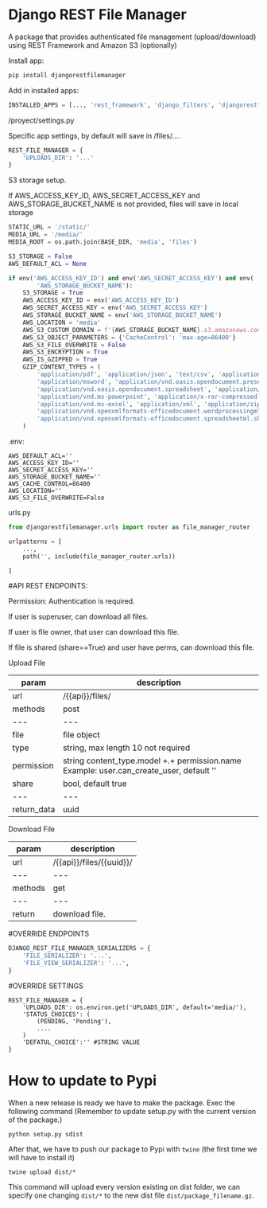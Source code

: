 # Django REST File Manager

A package that provides authenticated file management (upload/download) using REST Framework and Amazon S3 (optionally)

Install app:

````bash
pip install djangorestfilemanager
````

Add in installed apps:

````python
INSTALLED_APPS = [..., 'rest_framework', 'django_filters', 'djangorestfilemanager.apps.DjangoRestFileManagerConfig']

````

/proyect/settings.py

Specific app settings, by default will save in /files/.... 
````python
REST_FILE_MANAGER = {
    'UPLOADS_DIR': '...'
}
````

S3 storage setup. 

If AWS_ACCESS_KEY_ID, AWS_SECRET_ACCESS_KEY and AWS_STORAGE_BUCKET_NAME is not provided, files will save in local storage
```python
STATIC_URL = '/static/'
MEDIA_URL = '/media/'
MEDIA_ROOT = os.path.join(BASE_DIR, 'media', 'files')

S3_STORAGE = False
AWS_DEFAULT_ACL = None

if env('AWS_ACCESS_KEY_ID') and env('AWS_SECRET_ACCESS_KEY') and env(
        'AWS_STORAGE_BUCKET_NAME'):
    S3_STORAGE = True
    AWS_ACCESS_KEY_ID = env('AWS_ACCESS_KEY_ID')
    AWS_SECRET_ACCESS_KEY = env('AWS_SECRET_ACCESS_KEY')
    AWS_STORAGE_BUCKET_NAME = env('AWS_STORAGE_BUCKET_NAME')
    AWS_LOCATION = 'media'
    AWS_S3_CUSTOM_DOMAIN = f'{AWS_STORAGE_BUCKET_NAME}.s3.amazonaws.com'
    AWS_S3_OBJECT_PARAMETERS = {'CacheControl': 'max-age=86400'}
    AWS_S3_FILE_OVERWRITE = False
    AWS_S3_ENCRYPTION = True
    AWS_IS_GZIPPED = True
    GZIP_CONTENT_TYPES = (
        'application/pdf', 'application/json', 'text/csv', 'application/xml', 'application/xhtml+xml',
        'application/msword', 'application/vnd.oasis.opendocument.presentation',
        'application/vnd.oasis.opendocument.spreadsheet', 'application/vnd.oasis.opendocument.text',
        'application/vnd.ms-powerpoint', 'application/x-rar-compressed', 'application/xhtml+xml',
        'application/vnd.ms-excel', 'application/xml', 'application/zip',
        'application/vnd.openxmlformats-officedocument.wordprocessingml.document',
        'application/vnd.openxmlformats-officedocument.spreadsheetml.sheet'
    )
```

    

.env:

```.env
AWS_DEFAULT_ACL=''
AWS_ACCESS_KEY_ID=''
AWS_SECRET_ACCESS_KEY=''
AWS_STORAGE_BUCKET_NAME=''
AWS_CACHE_CONTROL=86400
AWS_LOCATION=''
AWS_S3_FILE_OVERWRITE=False
```

urls.py


```python
from djangorestfilemanager.urls import router as file_manager_router

urlpatterns = [
    ...,
    path('', include(file_manager_router.urls))

]
```

#API REST ENDPOINTS:

Permission: Authentication is required. 

If user is superuser, can download all files.

If user is file owner, that user can download this file.

If file is shared (share==True) and user have perms, can download this file. 


Upload File

|  param      |  description                         |
| -------     |  -----------                         |
| url | /{{api}}/files/ | 
| methods | post |
| --- | --- |
| file        |  file object                         |
| type        |  string, max length 10 not required  |
| permission  |  string content_type.model +.+ permission.name  Example: user.can_create_user, default '' |
| share       |  bool, default true |
| --- | --- |
| return_data | uuid |


Download File

| param | description |
| ----- | ----------- |
|  url  |      /{{api}}/files/{{uuid}}/       |
| --- | --- |
|  methods  |     get    |
| --- | --- |
|  return  |      download file.    |


#OVERRIDE ENDPOINTS
```python
DJANGO_REST_FILE_MANAGER_SERIALIZERS = {
    'FILE_SERIALIZER': '...',
    'FILE_VIEW_SERIALIZER': '...',
}
```
#OVERRIDE SETTINGS
```
REST_FILE_MANAGER = {
    'UPLOADS_DIR': os.environ.get('UPLOADS_DIR', default='media/'),
    'STATUS_CHOICES': (
        (PENDING, 'Pending'),
        ....
    )
    'DEFATUL_CHOICE':'' #STRING VALUE
}
```
# How to update to Pypi

When a new release is ready we have to make the package. Exec the following command (Remember to update setup.py with the current version of the package.)

```
python setup.py sdist
```

After that, we have to push our package to Pypi with `twine` (the first time we will have to install it)

```
twine upload dist/*
```

This command will upload every version existing on dist folder, we can specify one changing `dist/*` to the new dist file `dist/package_filename.gz`. 


